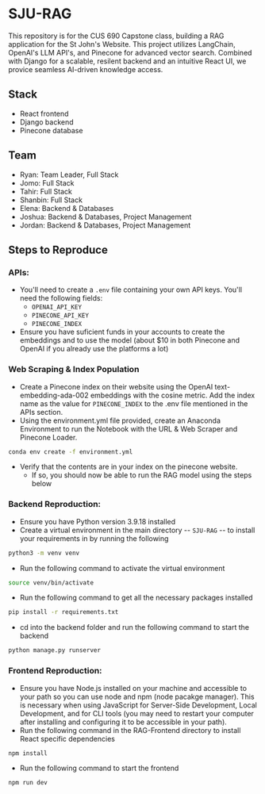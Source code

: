 # SJU-RAG
This repository is for the CUS 690 Capstone class, building a RAG application for the St John's Website.  This project utilizes LangChain, OpenAI's LLM API's, and Pinecone for advanced vector search.  Combined with Django for a scalable, resilent backend and an intuitive React UI, we provice seamless AI-driven knowledge access.
  
## Stack 
- React frontend
- Django backend
- Pinecone database

## Team 
- Ryan: Team Leader, Full Stack 
- Jomo: Full Stack
- Tahir: Full Stack
- Shanbin: Full Stack
- Elena: Backend & Databases
- Joshua: Backend & Databases, Project Management
- Jordan: Backend & Databases, Project Management

## Steps to Reproduce 
### APIs:
- You'll need to create a `.env` file containing your own API keys.  You'll need the following fields:
    - `OPENAI_API_KEY`
    - `PINECONE_API_KEY`
    - `PINECONE_INDEX`
- Ensure you have suficient funds in your accounts to create the embeddings and to use the model (about $10 in both Pinecone and OpenAI if you already use the platforms a lot)

 ### Web Scraping & Index Population
- Create a Pinecone index on their website using the OpenAI text-embedding-ada-002 embeddings with the cosine metric.  Add the index name as the value for `PINECONE_INDEX` to the .env file mentioned in the APIs section.
- Using the environment.yml file provided, create an Anaconda Environment to run the Notebook with the URL & Web Scraper and Pinecone Loader.
```sh
conda env create -f environment.yml
```
- Verify that the contents are in your index on the pinecone website.
    - If so, you should now be able to run the RAG model using the steps below

### Backend Reproduction:
- Ensure you have Python version 3.9.18 installed
- Create a virtual environment in the main directory -- `SJU-RAG` -- to install your requirements in by running the following
```sh
python3 -m venv venv
```
- Run the following command to activate the virtual environment
```sh
source venv/bin/activate
``` 
- Run the following command to get all the necessary packages installed
```sh
pip install -r requirements.txt
```
- cd into the backend folder and run the following command to start the backend
```sh
python manage.py runserver
```

### Frontend Reproduction:
- Ensure you have Node.js installed on your machine and accessible to your path so you can use node and npm (node pacakge manager).  This is necessary when using JavaScript for Server-Side Development, Local Development, and for CLI tools (you may need to restart your computer after installing and configuring it to be accessible in your path).
- Run the following command in the RAG-Frontend directory to install React specific dependencies
```sh
npm install
```
- Run the following command to start the frontend
```sh
npm run dev
```